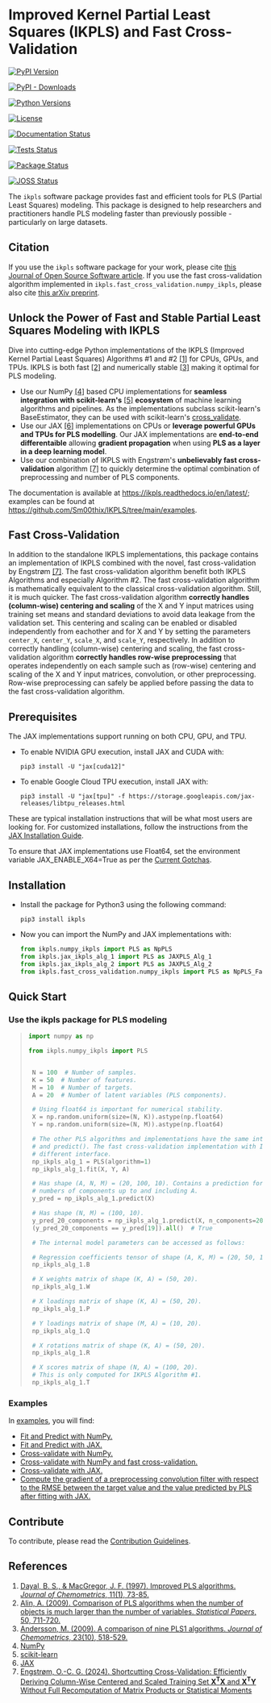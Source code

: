 # Improved Kernel Partial Least Squares (IKPLS) and Fast Cross-Validation

[![PyPI Version](https://img.shields.io/pypi/v/ikpls.svg)](https://pypi.python.org/pypi/ikpls/)

[![PyPI - Downloads](https://img.shields.io/pypi/dm/ikpls)](https://pypi.python.org/pypi/ikpls/)

[![Python Versions](https://img.shields.io/pypi/pyversions/ikpls.svg)](https://pypi.python.org/pypi/ikpls/)

[![License](https://img.shields.io/pypi/l/ikpls.svg)](https://pypi.python.org/pypi/ikpls/)

[![Documentation Status](https://readthedocs.org/projects/ikpls/badge/?version=latest)](https://ikpls.readthedocs.io/en/latest/?badge=latest)

[![Tests Status](https://github.com/Sm00thix/IKPLS/actions/workflows/test_workflow.yml/badge.svg)](https://github.com/Sm00thix/IKPLS/actions/workflows/test_workflow.yml)

[![Package Status](https://github.com/Sm00thix/IKPLS/actions/workflows/package_workflow.yml/badge.svg)](https://github.com/Sm00thix/IKPLS/actions/workflows/package_workflow.yml)

[![JOSS Status](https://joss.theoj.org/papers/ac559cbcdc6e6551f58bb3e573a73afc/status.svg)](https://joss.theoj.org/papers/ac559cbcdc6e6551f58bb3e573a73afc)

The `ikpls` software package provides fast and efficient tools for PLS (Partial Least Squares) modeling. This package is designed to help researchers and practitioners handle PLS modeling faster than previously possible - particularly on large datasets.

## Citation
If you use the `ikpls` software package for your work, please cite [this Journal of Open Source Software article](https://joss.theoj.org/papers/10.21105/joss.06533). If you use the fast cross-validation algorithm implemented in `ikpls.fast_cross_validation.numpy_ikpls`, please also cite [this arXiv preprint](https://arxiv.org/abs/2401.13185).

## Unlock the Power of Fast and Stable Partial Least Squares Modeling with IKPLS

Dive into cutting-edge Python implementations of the IKPLS (Improved Kernel Partial Least Squares) Algorithms #1 and #2 [[1]](#references) for CPUs, GPUs, and TPUs. IKPLS is both fast [[2]](#references) and numerically stable [[3]](#references) making it optimal for PLS modeling.

- Use our NumPy [[4]](#references) based CPU implementations for **seamless integration with
scikit-learn\'s** [[5]](#references) **ecosystem** of machine learning algorithms and pipelines. As the
implementations subclass scikit-learn's BaseEstimator, they can be used with scikit-learn\'s
[cross_validate](https://scikit-learn.org/stable/modules/generated/sklearn.model_selection.cross_validate.html).
- Use our JAX [[6]](#references) implementations on CPUs or **leverage powerful GPUs and TPUs for PLS modelling**.
  Our JAX implementations are **end-to-end differentaible** allowing **gradient propagation** when using **PLS as a layer in a deep learning model**.
- Use our combination of IKPLS with Engstrøm's **unbelievably fast cross-validation** algorithm [[7]](#references) to quickly determine the optimal combination of preprocessing and number of PLS components.

The documentation is available at
<https://ikpls.readthedocs.io/en/latest/>; examples can be found at
<https://github.com/Sm00thix/IKPLS/tree/main/examples>.

## Fast Cross-Validation

In addition to the standalone IKPLS implementations, this package
contains an implementation of IKPLS combined with the novel, fast cross-validation
 by Engstrøm [[7]](#references). The fast cross-validation algorithm
benefit both IKPLS Algorithms and especially Algorithm #2. The fast
cross-validation algorithm is mathematically equivalent to the
classical cross-validation algorithm. Still, it is much quicker.
The fast cross-validation algorithm **correctly handles (column-wise)
centering and scaling** of the X and Y input matrices using training set means and
standard deviations to avoid data leakage from the validation set. This centering
and scaling can be enabled or disabled independently from eachother and for X and Y 
by setting the parameters `center_X`, `center_Y`, `scale_X`, and `scale_Y`, respectively.
In addition to correctly handling (column-wise) centering and scaling,
the fast cross-validation algorithm **correctly handles row-wise preprocessing**
that operates independently on each sample such as (row-wise) centering and scaling
of the X and Y input matrices, convolution, or other preprocessing. Row-wise
preprocessing can safely be applied before passing the data to the fast
cross-validation algorithm.

## Prerequisites

The JAX implementations support running on both CPU, GPU, and TPU.

- To enable NVIDIA GPU execution, install JAX and CUDA with:
    ```shell
    pip3 install -U "jax[cuda12]"
    ```

- To enable Google Cloud TPU execution, install JAX with:
    ```shell
    pip3 install -U "jax[tpu]" -f https://storage.googleapis.com/jax-releases/libtpu_releases.html
    ```

These are typical installation instructions that will be what most users are looking for.
For customized installations, follow the instructions from the [JAX Installation
Guide](https://jax.readthedocs.io/en/latest/installation.html).

To ensure that JAX implementations use Float64, set the environment
variable JAX_ENABLE_X64=True as per the [Current
Gotchas](https://github.com/google/jax#current-gotchas).

## Installation

- Install the package for Python3 using the following command:
    ```shell
    pip3 install ikpls
    ```

- Now you can import the NumPy and JAX implementations with:
    ```python
    from ikpls.numpy_ikpls import PLS as NpPLS
    from ikpls.jax_ikpls_alg_1 import PLS as JAXPLS_Alg_1
    from ikpls.jax_ikpls_alg_2 import PLS as JAXPLS_Alg_2
    from ikpls.fast_cross_validation.numpy_ikpls import PLS as NpPLS_FastCV
    ```

## Quick Start

### Use the ikpls package for PLS modeling

> ```python
> import numpy as np
>
> from ikpls.numpy_ikpls import PLS
>
>
>  N = 100  # Number of samples.
>  K = 50  # Number of features.
>  M = 10  # Number of targets.
>  A = 20  # Number of latent variables (PLS components).
>
>  # Using float64 is important for numerical stability.
>  X = np.random.uniform(size=(N, K)).astype(np.float64)
>  Y = np.random.uniform(size=(N, M)).astype(np.float64)
>
>  # The other PLS algorithms and implementations have the same interface for fit()
>  # and predict(). The fast cross-validation implementation with IKPLS has a
>  # different interface.
>  np_ikpls_alg_1 = PLS(algorithm=1)
>  np_ikpls_alg_1.fit(X, Y, A)
>
>  # Has shape (A, N, M) = (20, 100, 10). Contains a prediction for all possible
>  # numbers of components up to and including A.
>  y_pred = np_ikpls_alg_1.predict(X)
>
>  # Has shape (N, M) = (100, 10).
>  y_pred_20_components = np_ikpls_alg_1.predict(X, n_components=20)
>  (y_pred_20_components == y_pred[19]).all()  # True
>
>  # The internal model parameters can be accessed as follows:
>
>  # Regression coefficients tensor of shape (A, K, M) = (20, 50, 10).
>  np_ikpls_alg_1.B
>
>  # X weights matrix of shape (K, A) = (50, 20).
>  np_ikpls_alg_1.W
>
>  # X loadings matrix of shape (K, A) = (50, 20).
>  np_ikpls_alg_1.P
>
>  # Y loadings matrix of shape (M, A) = (10, 20).
>  np_ikpls_alg_1.Q
>
>  # X rotations matrix of shape (K, A) = (50, 20).
>  np_ikpls_alg_1.R
>
>  # X scores matrix of shape (N, A) = (100, 20).
>  # This is only computed for IKPLS Algorithm #1.
>  np_ikpls_alg_1.T
> ```

### Examples

In [examples](https://github.com/Sm00thix/IKPLS/tree/main/examples), you
will find:

-   [Fit and Predict with
    NumPy.](https://github.com/Sm00thix/IKPLS/tree/main/examples/fit_predict_numpy.py)
-   [Fit and Predict with
    JAX.](https://github.com/Sm00thix/IKPLS/tree/main/examples/fit_predict_jax.py)
-   [Cross-validate with
    NumPy.](https://github.com/Sm00thix/IKPLS/tree/main/examples/cross_val_numpy.py)
-   [Cross-validate with NumPy and fast
    cross-validation.](https://github.com/Sm00thix/IKPLS/tree/main/examples/fast_cross_val_numpy.py)
-   [Cross-validate with
    JAX.](https://github.com/Sm00thix/IKPLS/tree/main/examples/cross_val_jax.py)
-   [Compute the gradient of a preprocessing convolution filter with
    respect to the RMSE between the target value and the value predicted
    by PLS after fitting with
    JAX.](https://github.com/Sm00thix/IKPLS/tree/main/examples/gradient_jax.py)

## Contribute

To contribute, please read the [Contribution
Guidelines](https://github.com/Sm00thix/IKPLS/blob/main/CONTRIBUTING.md).

## References

1. [Dayal, B. S., & MacGregor, J. F. (1997). Improved PLS algorithms. *Journal of Chemometrics*, 11(1), 73-85.](https://doi.org/10.1002/(SICI)1099-128X(199701)11:1%3C73::AID-CEM435%3E3.0.CO;2-%23?)
2. [Alin, A. (2009). Comparison of PLS algorithms when the number of objects is much larger than the number of variables. *Statistical Papers*, 50, 711-720.](https://doi.org/10.1007/s00362-009-0251-7)
3. [Andersson, M. (2009). A comparison of nine PLS1 algorithms. *Journal of Chemometrics*, 23(10), 518-529.](https://doi.org/10.1002/cem.1248)
4. [NumPy](https://numpy.org/)
5. [scikit-learn](https://scikit-learn.org/stable/)
6. [JAX](https://jax.readthedocs.io/en/latest/)
7. [Engstrøm, O.-C. G. (2024). Shortcutting Cross-Validation:
    Efficiently Deriving Column-Wise Centered and Scaled Training Set
    $\mathbf{X}^\mathbf{T}\mathbf{X}$ and
    $\mathbf{X}^\mathbf{T}\mathbf{Y}$ Without Full
    Recomputation of Matrix Products or Statistical Moments](https://arxiv.org/abs/2401.13185)

